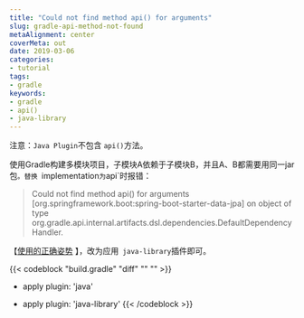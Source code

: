 ```yaml
---
title: "Could not find method api() for arguments"  
slug: gradle-api-method-not-found  
metaAlignment: center  
coverMeta: out  
date: 2019-03-06  
categories:
- tutorial
tags:
- gradle   
keywords:
- gradle
- api()
- java-library
---
```


注意：`Java Plugin`不包含 `api()`方法。
<!--more-->
使用Gradle构建多模块项目，子模块A依赖于子模块B，并且A、B都需要用同一jar包`。替换 `implementation`为`api`时报错：

> Could not find method api() for arguments [org.springframework.boot:spring-boot-starter-data-jpa] on object of type org.gradle.api.internal.artifacts.dsl.dependencies.DefaultDependencyHandler.

【[使用的正确姿势](https://stackoverflow.com/questions/49543618/why-isnt-api-method-available-in-gradle-4-4-java-plugin-when-implementation) 】，改为应用` java-library`插件即可。

{{< codeblock "build.gradle" "diff" "" "" >}}
- apply plugin: 'java'
+ apply plugin: 'java-library'
{{< /codeblock >}}
